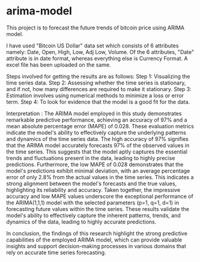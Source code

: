 # arima-model
This project is to forecast the future trends of bitcoin price using ARIMA model.

I have used "Bitcoin US Dollar" data set which consists of 6 attributes namely: Date, Open, High, Low, Adj Low, Volume.
Of the 6 attributes, "Date" attribute is in date format, whereas everything else is Currency Format.
A excel file has been uploaded on the same.

Steps involved for getting the results are as follows:
Step 1: Visualizing the time series data.
Step 2: Assessing whether the time series is stationary, and if not, how many differences are required to make it stationary.
Step 3: Estimation involves using numerical methods to minimize a loss or error term.
Step 4: To look for evidence that the model is a good fit for the data.


Interpretation : The ARIMA model employed in this study demonstrates remarkable predictive performance, achieving an accuracy 
of 97% and a mean absolute percentage error (MAPE) of 0.028. These evaluation metrics indicate the model's 
ability to effectively capture the underlying patterns and dynamics of the time series data. The high accuracy of 
97% signifies that the ARIMA model accurately forecasts 97% of the observed values in the time series. This 
suggests that the model aptly captures the essential trends and fluctuations present in the data, leading to highly 
precise predictions.
Furthermore, the low MAPE of 0.028 demonstrates that the model's predictions exhibit minimal deviation, with an 
average percentage error of only 2.8% from the actual values in the time series. This indicates a strong alignment 
between the model's forecasts and the true values, highlighting its reliability and accuracy. Taken together, the 
impressive accuracy and low MAPE values underscore the exceptional performance of the ARIMA(1,1,1) model 
with the selected parameters (p=1, q=1, d=1) in forecasting future values within the time series. These results 
validate the model's ability to effectively capture the inherent patterns, trends, and dynamics of the data, leading to 
highly accurate predictions.

In conclusion, the findings of this research highlight the strong predictive capabilities of the employed ARIMA 
model, which can provide valuable insights and support decision-making processes in various domains that rely on 
accurate time series forecasting.

